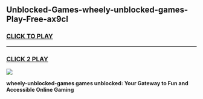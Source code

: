 
## Unblocked-Games-wheely-unblocked-games-Play-Free-ax9cl
<h3>
<a href="https://premium76.site?title=wheely-unblocked-games&ref=10A">CLICK TO PLAY</a></h3>
<hr>

<h3>
<a href="https://premium76.site?title=wheely-unblocked-games&ref=10A">CLICK 2 PLAY</a>
  
</h3>

<a href="https://premium76.site?title=wheely-unblocked-games&ref=10A"><img src="https://clearcache.store/games.png"></a>


**wheely-unblocked-games games unblocked: Your Gateway to Fun and Accessible Online Gaming**

